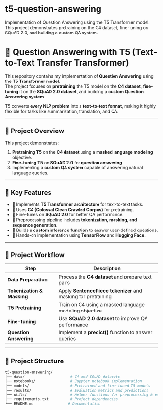 # t5-question-answering
Implementation of Question Answering using the T5 Transformer model. This project demonstrates pretraining on the C4 dataset, fine-tuning on SQuAD 2.0, and building a custom QA system.
# 🤖 Question Answering with T5 (Text-to-Text Transfer Transformer)

This repository contains my implementation of **Question Answering** using the **T5 Transformer model**.  
The project focuses on **pretraining** the T5 model on the **C4 dataset**, **fine-tuning** it on the **SQuAD 2.0 dataset**, and building a **custom Question Answering system**.

T5 converts **every NLP problem** into a **text-to-text format**, making it highly flexible for tasks like summarization, translation, and QA.

---

## 🚀 Project Overview

This project demonstrates:

1. **Pretraining T5** on the **C4 dataset** using a **masked language modeling** objective.
2. **Fine-tuning T5** on **SQuAD 2.0** for **question answering**.
3. Implementing a **custom QA system** capable of answering natural language queries.

---

## 📌 Key Features
- 🔹 Implements **T5 Transformer architecture** for text-to-text tasks.
- 🔹 Uses **C4 (Colossal Clean Crawled Corpus)** for pretraining.
- 🔹 Fine-tunes on **SQuAD 2.0** for better QA performance.
- 🔹 Preprocessing pipeline includes **tokenization, masking, and sequence generation**.
- 🔹 Builds a **custom inference function** to answer user-defined questions.
- 🔹 Hands-on implementation using **TensorFlow** and **Hugging Face**.

---

## 🧩 Project Workflow

| Step                              | Description |
|----------------------------------|------------|
| **Data Preparation**            | Process the **C4 dataset** and prepare text pairs |
| **Tokenization & Masking**      | Apply **SentencePiece tokenizer** and masking for pretraining |
| **T5 Pretraining**             | Train on C4 using a masked language modeling objective |
| **Fine-tuning**                | Use **SQuAD 2.0 dataset** to improve QA performance |
| **Question Answering**         | Implement a **predict()** function to answer queries |

---

## 📂 Project Structure

```bash
t5-question-answering/
│── data/                     # C4 and SQuAD datasets
│── notebooks/                # Jupyter notebook implementation
│── models/                   # Pretrained and fine-tuned T5 models
│── results/                  # Evaluation metrics and predictions
│── utils/                    # Helper functions for preprocessing & evaluation
│── requirements.txt          # Project dependencies
└── README.md                # Documentation
